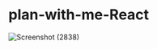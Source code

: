 # plan-with-me-React
![Screenshot (2838)](https://user-images.githubusercontent.com/108452188/228606551-d1714ea0-181d-489b-a094-cb8e4a15342d.png)
